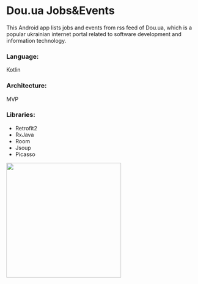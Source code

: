 # Dou.ua Jobs&Events
This Android app lists jobs and events from rss feed of Dou.ua, which is a popular ukrainian internet portal related to software development and information technology.

### Language:
Kotlin

### Architecture: 
MVP

### Libraries:
* Retrofit2
* RxJava
* Room
* Jsoup
* Picasso

<img src="https://user-images.githubusercontent.com/23655108/50587715-44d5ab80-0e7f-11e9-9c43-d18bb32cc98a.gif" width="300" />



